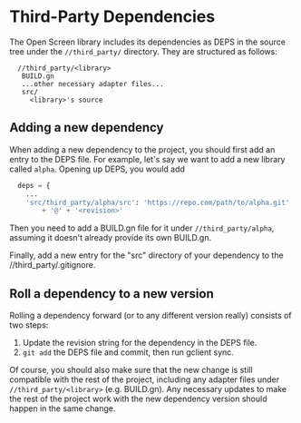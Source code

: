 # Third-Party Dependencies

The Open Screen library includes its dependencies as DEPS in the source
tree under the `//third_party/` directory.  They are structured as follows:

```
  //third_party/<library>
   BUILD.gn
   ...other necessary adapter files...
   src/
     <library>'s source
```

## Adding a new dependency

When adding a new dependency to the project, you should first add an entry
to the DEPS file. For example, let's say we want to add a
new library called `alpha`. Opening up DEPS, you would add

``` python
  deps = {
    ...
    'src/third_party/alpha/src': 'https://repo.com/path/to/alpha.git'
        + '@' + '<revision>'
```

Then you need to add a BUILD.gn file for it under `//third_party/alpha`,
assuming it doesn't already provide its own BUILD.gn.

Finally, add a new entry for the "src" directory of your dependency to
the //third_party/.gitignore.

## Roll a dependency to a new version

Rolling a dependency forward (or to any different version really) consists of
two steps:
  1. Update the revision string for the dependency in the DEPS file.
  1. `git add` the DEPS file and commit, then run gclient sync.

Of course, you should also make sure that the new change is still compatible
with the rest of the project, including any adapter files under
`//third_party/<library>` (e.g. BUILD.gn).  Any necessary updates to make the
rest of the project work with the new dependency version should happen in the
same change.
